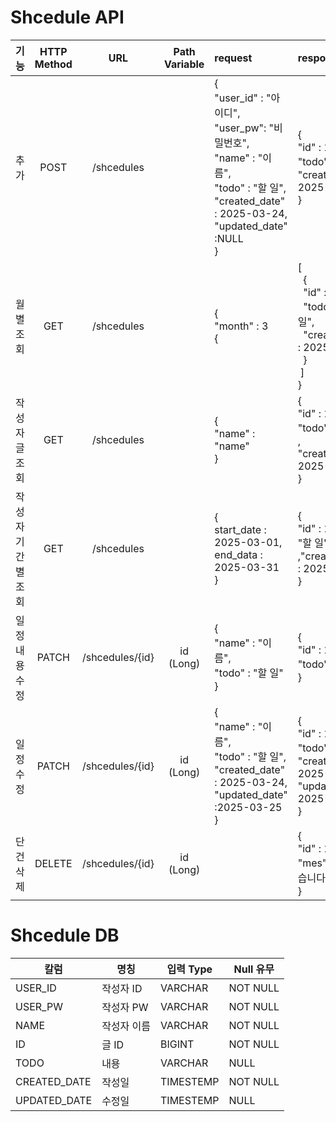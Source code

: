 # Shcedule API

| 기능       | HTTP Method |       URL       | Path Variable | request                                                                                                                                                | response                                                                                                                                                         |             상태              |
|----------|:-----------:|:---------------:|:-------------:|:-------------------------------------------------------------------------------------------------------------------------------------------------------|:-----------------------------------------------------------------------------------------------------------------------------------------------------------------|:---------------------------:|
| 추가       |    POST     |   /shcedules    |               | {<br> "user_id" : "아이디",<br> "user_pw": "비밀번호",<br> "name" : "이름",<br> "todo" : "할 일",<br> "created_date" : 2025-03-24,<br> "updated_date" :NULL<br> } | {<br> "id" : 1,<br>"todo" : "할 일",<br> "created_date" : 2025-03-24<br>} <br>| 성공:OK<br>실패:Bad_request<br> |
| 월 별 조회   |     GET     |   /shcedules    |               | {<br>"month" : 3<br> {<br>                                                                                                                             | [<br>&nbsp;&nbsp;{<br>&nbsp;&nbsp;"id" : 1,<br>&nbsp;&nbsp;"todo" : "할 일",<br>&nbsp;&nbsp;"created_date" : 2025-03-24<br>&nbsp;&nbsp;}<br>&nbsp;]<br>}<br> | 성공:OK<br>실패:Bad_request<br> |
| 작성자 글 조회 |     GET     |   /shcedules    |               | {<br>"name" : "name"<br>}                                                                                                                              |{<br>"id" : 1,<br>"todo" : "할 일"<br>,<br>"created_date" : 2025-03-24<br>}| 성공:OK<br>실패:NOT_request<br> |
| 작성자 기간별 조회 |     GET     |   /shcedules    |               | {<br>start_date : 2025-03-01,<br>end_data : 2025-03-31<br>}                                                                                            |{<br>"id" : 1,"todo" : "할 일"<br>,"created_date" : 2025-03-24<br>}| 성공:OK<br>실패:NOT_request<br> |
| 일정 내용 수정 |    PATCH    |   /shcedules/{id}    |   id (Long)  | {<br>"name" : "이름",<br>"todo" : "할 일"<br>}                                                                                                             |{<br>"id" : 1,<br>"todo" : "할 일"<br>}| 성공:OK<br>실패:NOT_request<br> |
| 일정 수정    |    PATCH    |   /shcedules/{id}    |   id (Long)   | {<br>"name" : "이름",<br>"todo" : "할 일",<br>"created_date" : 2025-03-24,<br>"updated_date" :2025-03-25<br>}                                                  |{ <br>"id" : 1,<br>"todo" : "할 일",<br>"created_date" : 2025-03-24,<br>"updated_date": 2025-03-25<br>}| 성공:OK<br>실패:NOT_request<br> |
| 단 건 삭제 |    DELETE   | /shcedules/{id} |   id (Long)   |                                                                                                                                                        |{<br>"id" : 1,<br>"mes" : 삭제되었습니다.<br>}| 성공:OK<br>실패:NOT_request<br> |

# Shcedule DB

| 칼럼           | 명칭     | 입력 Type   | Null 유무  |
|--------------|--------|-----------|----------|
| USER_ID      | 작성자 ID | VARCHAR    | NOT NULL |
| USER_PW      | 작성자 PW | VARCHAR    | NOT NULL |
| NAME         | 작성자 이름 | VARCHAR    | NOT NULL |
| ID           | 글 ID   | BIGINT    | NOT NULL |
| TODO         | 내용     | VARCHAR   | NULL     |
| CREATED_DATE | 작성일    | TIMESTEMP | NOT NULL |
| UPDATED_DATE | 수정일    | TIMESTEMP | NULL     |

